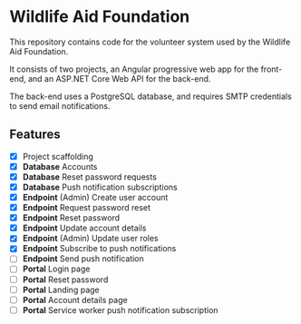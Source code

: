 # Wildlife Aid Foundation

This repository contains code for the volunteer system used by the Wildlife Aid Foundation.

It consists of two projects, an Angular progressive web app for the front-end, and an ASP.NET Core Web API for the back-end.

The back-end uses a PostgreSQL database, and requires SMTP credentials to send email notifications.

## Features

- [x] Project scaffolding
- [x] **Database** Accounts
- [x] **Database** Reset password requests
- [x] **Database** Push notification subscriptions
- [x] **Endpoint** (Admin) Create user account
- [x] **Endpoint** Request password reset
- [x] **Endpoint** Reset password
- [x] **Endpoint** Update account details
- [x] **Endpoint** (Admin) Update user roles
- [x] **Endpoint** Subscribe to push notifications
- [ ] **Endpoint** Send push notification
- [ ] **Portal** Login page
- [ ] **Portal** Reset password
- [ ] **Portal** Landing page
- [ ] **Portal** Account details page
- [ ] **Portal** Service worker push notification subscription
